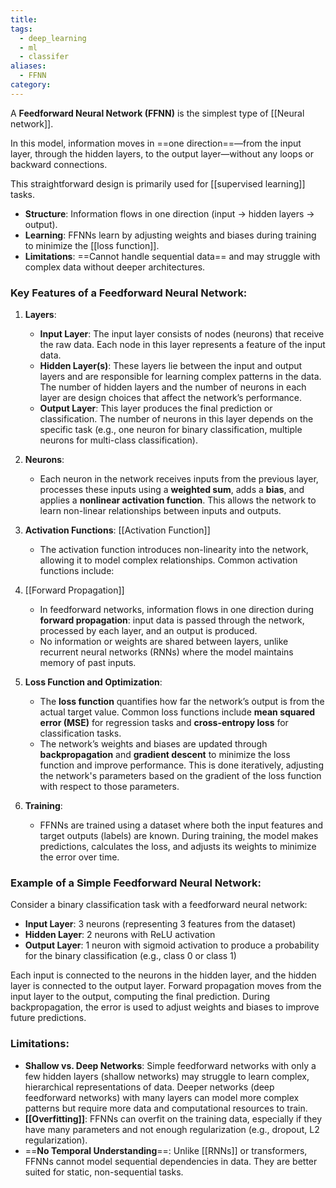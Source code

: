 ```yaml
---
title: 
tags:
  - deep_learning
  - ml
  - classifer
aliases:
  - FFNN
category:
---
```



A **Feedforward Neural Network (FFNN)** is the simplest type of [[Neural network]].

In this model, information moves in ==one direction==—from the input layer, through the hidden layers, to the output layer—without any loops or backward connections. 

This straightforward design is primarily used for [[supervised learning]] tasks.

- **Structure**: Information flows in one direction (input → hidden layers → output).
- **Learning**: FFNNs learn by adjusting weights and biases during training to minimize the [[loss function]].
- **Limitations**: ==Cannot handle sequential data== and may struggle with complex data without deeper architectures.

### Key Features of a Feedforward Neural Network:
1. **Layers**:
   - **Input Layer**: The input layer consists of nodes (neurons) that receive the raw data. Each node in this layer represents a feature of the input data.
   - **Hidden Layer(s)**: These layers lie between the input and output layers and are responsible for learning complex patterns in the data. The number of hidden layers and the number of neurons in each layer are design choices that affect the network’s performance.
   - **Output Layer**: This layer produces the final prediction or classification. The number of neurons in this layer depends on the specific task (e.g., one neuron for binary classification, multiple neurons for multi-class classification).

2. **Neurons**:
   - Each neuron in the network receives inputs from the previous layer, processes these inputs using a **weighted sum**, adds a **bias**, and applies a **nonlinear activation function**. This allows the network to learn non-linear relationships between inputs and outputs.

3. **Activation Functions**: [[Activation Function]]
   - The activation function introduces non-linearity into the network, allowing it to model complex relationships. Common activation functions include:


1. [[Forward Propagation]]
   - In feedforward networks, information flows in one direction during **forward propagation**: input data is passed through the network, processed by each layer, and an output is produced.
   - No information or weights are shared between layers, unlike recurrent neural networks (RNNs) where the model maintains memory of past inputs.

2. **Loss Function and Optimization**:
   - The **loss function** quantifies how far the network’s output is from the actual target value. Common loss functions include **mean squared error (MSE)** for regression tasks and **cross-entropy loss** for classification tasks.
   - The network’s weights and biases are updated through **backpropagation** and **gradient descent** to minimize the loss function and improve performance. This is done iteratively, adjusting the network's parameters based on the gradient of the loss function with respect to those parameters.

3. **Training**:
   - FFNNs are trained using a dataset where both the input features and target outputs (labels) are known. During training, the model makes predictions, calculates the loss, and adjusts its weights to minimize the error over time.

### Example of a Simple Feedforward Neural Network:
Consider a binary classification task with a feedforward neural network:
- **Input Layer**: 3 neurons (representing 3 features from the dataset)
- **Hidden Layer**: 2 neurons with ReLU activation
- **Output Layer**: 1 neuron with sigmoid activation to produce a probability for the binary classification (e.g., class 0 or class 1)

Each input is connected to the neurons in the hidden layer, and the hidden layer is connected to the output layer. Forward propagation moves from the input layer to the output, computing the final prediction. During backpropagation, the error is used to adjust weights and biases to improve future predictions.
### Limitations:
- **Shallow vs. Deep Networks**: Simple feedforward networks with only a few hidden layers (shallow networks) may struggle to learn complex, hierarchical representations of data. Deeper networks (deep feedforward networks) with many layers can model more complex patterns but require more data and computational resources to train.
- **[[Overfitting]]**: FFNNs can overfit on the training data, especially if they have many parameters and not enough regularization (e.g., dropout, L2 regularization).
- ==**No Temporal Understanding**==: Unlike [[RNNs]] or transformers, FFNNs cannot model sequential dependencies in data. They are better suited for static, non-sequential tasks.



